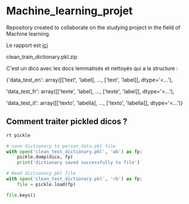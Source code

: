 # Machine_learning_projet
Repository created to collaborate on the studying project in the field of Machine learning. 

Le rapport est [ici](https://docs.google.com/document/d/1nFUwdQ7_tfR2HPpY0eWhLwT_WDBs5a3yFTylqUMHdVQ/edit?usp=sharing)

clean_train_dictionary.pkl.zip

C'est un dico avec les docs lemmatisés et nettoyés qui a la structure : 

{'data_test_en': array([['text', 'label], ..., ['text', 'label]], dtype='<...'),

'data_test_fr': array([['texte', 'label], ..., ['texte', 'label]], dtype='<...'),

'data_test_it': array([['texto', 'labella], ..., ['texto', 'labella]], dtype='<...')}

## Comment traiter pickled dicos ? 

```python
rt pickle

# save dictionary to person_data.pkl file
with open('clean_test_dictionary.pkl', 'wb') as fp:
    pickle.dump(dico, fp)
    print('dictionary saved successfully to file')
```


```python
# Read dictionary pkl file
with open('clean_test_dictionary.pkl', 'rb') as fp:
    file = pickle.load(fp)

file.keys()
```
